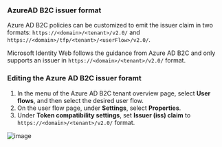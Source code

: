 ### AzureAD B2C issuer format

Azure AD B2C policies can be customized to emit the issuer claim in two formats: `https://<domain>/<tenant>/v2.0/` and `https://<domain>/tfp/<tenant>/<userFlow>/v2.0/`. 

Microsoft Identity Web follows the guidance from Azure AD B2C and only supports an issuer in `https://<domain>/<tenant>/v2.0/` format.

### Editing the Azure AD B2C issuer foramt

1. In the menu of the Azure AD B2C tenant overview page, select **User flows**, and then select the desired user flow.
2. On the user flow page, under **Settings**, select **Properties**.
3. Under **Token compatibility settings**, set **Issuer (iss) claim** to `https://<domain>/<tenant>/v2.0/` format.

![image](https://user-images.githubusercontent.com/34331512/89093258-88e7a580-d36d-11ea-8e57-1472c096e834.png)

